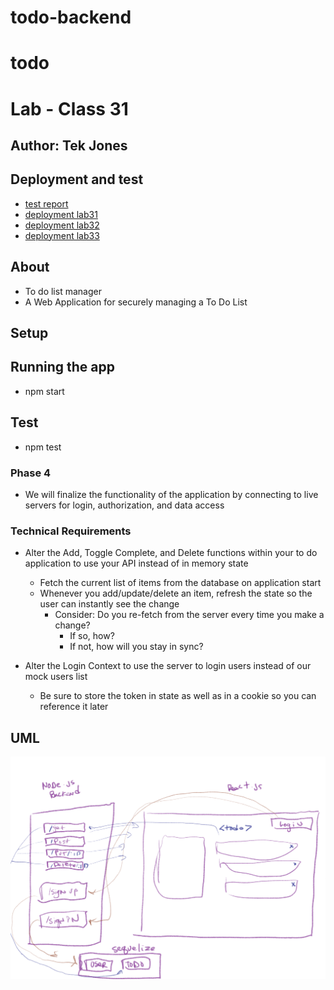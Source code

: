 # todo-backend
# todo
# Lab - Class 31


## Author: Tek Jones

## Deployment and test
  * [test report]()
  * [deployment lab31](https://codesandbox.io/s/confident-nightingale-irutc)
  * [deployment lab32](https://codesandbox.io/s/gallant-taussig-x0cup)
  * [deployment lab33](https://codesandbox.io/s/crazy-wildflower-dkcps)

## About
- To do list manager
- A Web Application for securely managing a To Do List


## Setup


## Running the app
  * npm start

## Test
* npm test

### Phase 4
- We will finalize the functionality of the application by connecting to live servers for login, authorization, and data access

### Technical Requirements
- Alter the Add, Toggle Complete, and Delete functions within your to do application to use your API instead of in memory state

    - Fetch the current list of items from the database on application start
    - Whenever you add/update/delete an item, refresh the state so the user can instantly see the change
        - Consider: Do you re-fetch from the server every time you make a change?
          -  If so, how?
          -  If not, how will you stay in sync?
- Alter the Login Context to use the server to login users instead of our mock users list

    - Be sure to store the token in state as well as in a cookie so you can reference it later

## UML
![UML3](./UML-phase4.png)